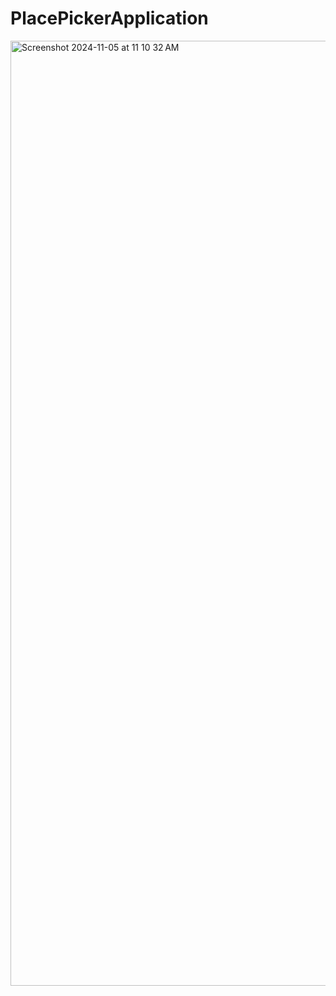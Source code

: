 # PlacePickerApplication
<img width="1512" alt="Screenshot 2024-11-05 at 11 10 32 AM" src="https://github.com/user-attachments/assets/e33a4a95-f13c-4d99-bff4-eb6a572e137a">
